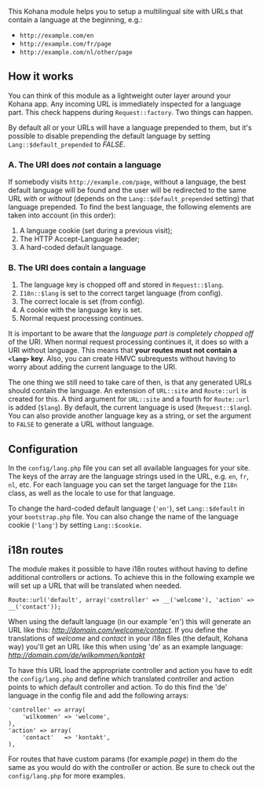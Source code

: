 This Kohana module helps you to setup a multilingual site with URLs that contain a language at the beginning, e.g.:

- `http://example.com/en`
- `http://example.com/fr/page`
- `http://example.com/nl/other/page`

How it works
------------

You can think of this module as a lightweight outer layer around your Kohana app. Any incoming URL is immediately inspected for a language part. This check happens during `Request::factory`. Two things can happen.

By default all or your URLs will have a language prepended to them, but it's possible to disable prepending the default language by setting `Lang::$default_prepended` to *FALSE*.

### A. The URI does *not* contain a language

If somebody visits `http://example.com/page`, without a language, the best default language will be found and the user will be redirected to the same URL *with* or *without* (depends on the `Lang::$default_prepended` setting) that language prepended. To find the best language, the following elements are taken into account (in this order):

1. A language cookie (set during a previous visit);
2. The HTTP Accept-Language header;
3. A hard-coded default language.

### B. The URI does contain a language

1. The language key is chopped off and stored in `Request::$lang`.
2. `I18n::$lang` is set to the correct target language (from config).
3. The correct locale is set (from config).
4. A cookie with the language key is set.
5. Normal request processing continues.

It is important to be aware that the *language part is completely chopped off* of the URI. When normal request processing continues it, it does so with a URI without language. This means that **your routes must not contain a `<lang>` key**. Also, you can create HMVC subrequests without having to worry about adding the current language to the URI.

The one thing we still need to take care of then, is that any generated URLs should contain the language. An extension of `URL::site` and `Route::url` is created for this. A third argument for `URL::site` and a fourth for `Route::url` is added (`$lang`). By default, the current language is used (`Request::$lang`). You can also provide another language key as a string, or set the argument to `FALSE` to generate a URL without language.

Configuration
-------------

In the `config/lang.php` file you can set all available languages for your site. The keys of the array are the language strings used in the URL, e.g. `en`, `fr`, `nl`, etc. For each language you can set the target language for the `I18n` class, as well as the locale to use for that language.

To change the hard-coded default language (`'en'`), set `Lang::$default` in your `bootstrap.php` file. You can also change the name of the language cookie (`'lang'`) by setting `Lang::$cookie`.

i18n routes
-----------

The module makes it possible to have i18n routes without having to define additional controllers or actions. To achieve this in the following example we will set up a URL that will be translated when needed.

	Route::url('default', array('controller' => __('welcome'), 'action' => __('contact'));

When using the default language (in our example 'en') this will generate an URL like this: *http://domain.com/welcome/contact*. If you define the translations of *welcome* and *contact* in your i18n files (the default, Kohana way) you'll get an URL like this when using 'de' as an example language: *http://domain.com/de/wilkommen/kontakt*

To have this URL load the appropriate controller and action you have to edit the `config/lang.php` and define which translated controller and action points to which default controller and action. To do this find the 'de' language in the config file and add the following arrays:

	'controller' => array(
		'wilkommen' => 'welcome',
	),
	'action' => array(
		'contact'   => 'kontakt',
	),

For routes that have custom params (for example *page*) in them do the same as you would do with the controller or action. Be sure to check out the `config/lang.php` for more examples.